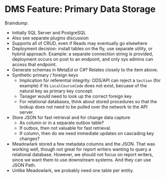 # DMS Feature: Primary Data Storage

Braindump:

* Initially SQL Server and PostgreSQL
* Also see separate plugins discussion
* Supports all of CRUD, even if Reads may eventually go elsewhere
* Deployment decision: install tables on the fly, use separate utility, or
  hybrid approach. Example: a separate connection string is provided, deployment
  occurs on post to an endpoint, and only sys admins can access that endpoint.
* Generate schemas in MetaEd or C#? Relates closely to the item above.
* Synthetic primary / foreign keys
  * Implication for referential integrity: ODS/API can reject a `Section` (for
    example) if its `LocalCourseCode` does not exist, becuase of the natural key
    as primary key concept.
  * Tanager would need to look up the correct foreign key
  * For relational databases, think about stored procedures so that the lookup
    does not need to be pulled over the network to the API server.
* Store JSON for fast retrieval and for change data capture
  * As column or in a separate outbox table?
  * If outbox, then not valuable for fast retrieval.
  * If column, then do we need immediate updates on cascading key changes?
* Meadowlark stored a few metadata columns and the JSON. That was working well,
  though not great for report writers wanting to query a relational database.
  However, we should not focus on report writers, since we want them to use
  downstream systems. And they can use JSON Path.
* Unlike Meadowlark, we probably need one table per entity.

